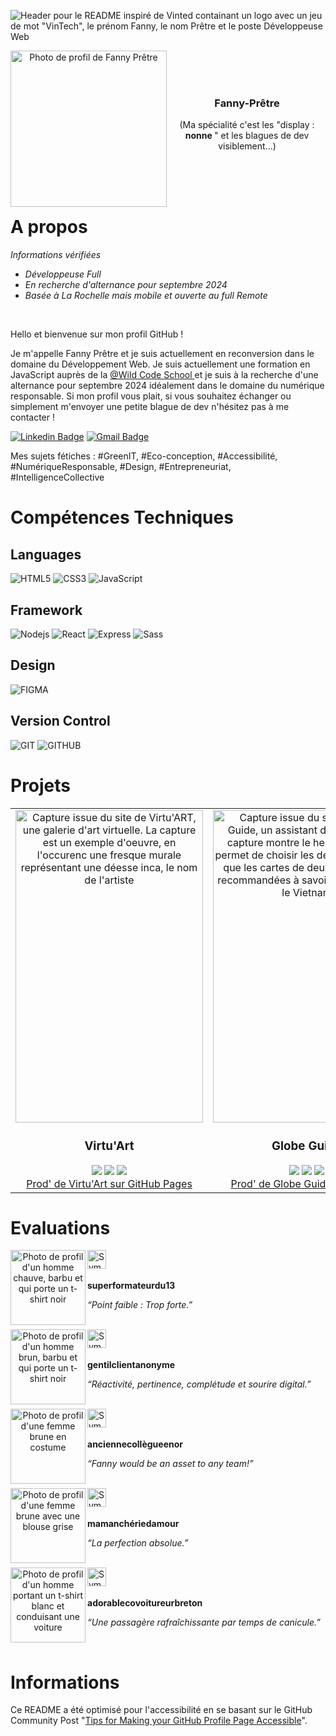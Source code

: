 
![Header pour le README inspiré de Vinted containant un logo avec un jeu de mot "VinTech", le prénom Fanny, le nom Prêtre et le poste Développeuse Web](https://github.com/fanny-pretre/fanny-pretre/assets/158457597/b3910450-f1d6-4598-9145-ccefc5fda686)


<div align='center' >
<img src='https://lh3.googleusercontent.com/pw/AP1GczN99vi-zKiSJx8_30zWb9_bpK9Vdeun5DbHEFa5SSw0VX-PVgFCKdFDqFhH0xlOAAuAI8vJiv6hFlmCzeE0fFGR66DWakMzCc2JrOPWeQc-cPpgXHoBFxTIK7biC7wRzdIVmuyIktTjQcw-hvLO5pBZvYMBsDyjbRYMLGMIGCQUbqWIuyFVwqmE5xHUhd8t9P2fenGQyIicbR22gvK3uZxBtt2N5F_DtPzAv9KM4d_p1-BVDP9qNu4os0Qpj9NtxQZRpIshS4rSOytdmjqiZj06BGtGycU4RPssVXvTcshQ9Kjpx8Xng7-kJK_KY8HliPVgXiCpTyQNtxM07XOHZ-dIGNHjPHsZ_hDIQY06FBIGpSwZdyke2c-1UBRMuvX6GXC0QoDWzvHjJE780rKUxfLleGIBEh1-VOmN12NlHd_68IKnE7wHHBoYtximlxWp1yNmjjO5ZJYgdOQwOpD3yzURA3XPGtfylzSTrZfAxjf7ZR6E8wkJsENUlLRbEGoZhMGC7IrWaG_mGL6ekpxLgDvpVRDTA13b2iNM44JWhdIVjIwWBpp7fBJR5XMwDel0rolwPL8jvrYLfprvsfQD6XbN85KWGcJa11eRGzFJdCkiTCzOs57pLcMoWS_7IVmSioU1coRQYwBynF635WWl83JL5gzD5i8iMj0gYFKJS6phkqCYwqWSLlf8Pe5mwmv7IjpUuylDW8skVe5rb2nPOXVOlQ5isuxOheNbNTU7rm397p6jVVsTLsydkhnS591nU4c2GcjAwMYm0HmsXBUNhlucD34UK_jbNU0GAR6W8g4GLVaZGL51LSQJY_T7fUvyDc6s3gV5mwNs4x5DRaW1UD2rfxFoAVbocvcN-Qv7PszkotdItAs5oL8QU_lChkWSYVz-0W3bkC43RNa8ztfsf0qwvA=w500-h500-s-no?authuser=0' align='left' height='250' alt="Photo de profil de Fanny Prêtre" >
<br>
<br>
<br>  
<h3 align='center'> Fanny-Prêtre  </h3> 
<p> (Ma spécialité c'est les "display : <strong> nonne </strong>" et les blagues de dev visiblement...)</p>

<br />
</div>

<br>
<br>



# A propos

<div>
<p> <em> Informations vérifiées </em> </p>
  <ul>
<li> <em> Développeuse Full  </em> </li>  
<li> <em> En recherche d'alternance pour septembre 2024  </em> </li> 
<li> <em> Basée à La Rochelle mais mobile et ouverte au full Remote  </em> </li>
</ul>
</div><br>

<div>
<p> Hello et bienvenue sur mon profil GitHub ! <p>
<p> Je m'appelle Fanny Prêtre et je suis actuellement en reconversion dans le domaine du Développement Web. Je suis actuellement une formation en JavaScript auprès de la <a href="https://www.wildcodeschool.com/fr-fr//"> @Wild Code School  </a> et je suis à la recherche d'une alternance pour septembre 2024 idéalement dans le domaine du numérique responsable. Si mon profil vous plait, si vous souhaitez échanger ou simplement m'envoyer une petite blague de dev n'hésitez pas à me contacter !    </p>

[![Linkedin Badge](https://img.shields.io/badge/-fpretre-057682?style=flat&logo=Linkedin&logoColor=white&link=https://www.linkedin.com/in/fanny-prêtre-723630114/)](https://www.linkedin.com/in/fanny-pr%C3%AAtre-723630114/)
[![Gmail Badge](https://img.shields.io/badge/-fanny.pretre-057682?style=flat&logo=Gmail&logoColor=white&link=mailto:fanny.pretre@gmail.com)](mailto:fanny.pretre@gmail.com)
<p> Mes sujets fétiches : <span> #GreenIT, #Eco-conception, #Accessibilité, #NumériqueResponsable, #Design, #Entrepreneuriat, #IntelligenceCollective </p>
</div> 

# Compétences Techniques

## Languages

![HTML5](https://img.shields.io/badge/-HTML5-057682?style=flat&logo=html5&logoColor=white)
![CSS3](https://img.shields.io/badge/-CSS3-057682?style=flat&logo=css3)
![JavaScript](https://img.shields.io/badge/-JavaScript-057682?style=flat&logo=javascript&logoColor=white)


## Framework

![Nodejs](https://img.shields.io/badge/-Nodejs-057682?style=flat&logo=Node.js&logoColor=white)
![React](https://img.shields.io/badge/-React-057682?style=flat&logo=react&logoColor=white)
![Express](https://img.shields.io/badge/-Express-057682?style=flat&logo=react&logoColor=white)
![Sass](https://img.shields.io/badge/-Sass-057682?style=flat&logo=sass&logoColor=white)


## Design

![FIGMA](https://img.shields.io/badge/-Figma-057682?style=flat&logo=sql&logoColor=white)


## Version Control
![GIT](https://img.shields.io/badge/-Git-057682?style=flat&logo=sql&logoColor=white)
![GITHUB](https://img.shields.io/badge/-GitHub-057682?style=flat&logo=sql&logoColor=white)


# Projets

<table>
  <tr>
    <td>
      <div align="center">
        <img src="https://lh3.googleusercontent.com/pw/AP1GczMjQuEmrC1gfEyuGdANq4YyFen_TJpbqgAc8u2s3wB30uwdsK5_wP-nbAyiChqOQdPEZid-7eczJ6_56nfm6f6coHSEK0cPJUdOqoaMAx9ofVZTVWeSX-PcGLVyIQlD7HOhEVbhs-VqCCc_mvJubs4XtY64buTnwJFn2WxV6NUUVVxTY4bKfz-bectzAXmMfVVMUPTNr9Kqtk9CKXZpufdYbMi5eAibyrGmpPechr_BqiRlDbhkrGkTDZOkxNe4fnh5T7BnUfVrmu_4FE776avt_lorHnHTFBHNGiAuBieo-OETzstH_arQYbWGXACZUl9fGvhkT18Jo0uK9VQvj97LzV2f4tIaFREfgFDg32XEGIfIS-3ALCQAt2SttWTT8Y4AEw3uycOUtE6sGjf7CYlFT9cNYI9yKKBmS7hYcKBrCycGGpEf5FTE1LfuC51gXZRTgXmm5096uQosj6lwj-zrdD5IpykI9beIu8O4hrgH-yxEep-W2pC_3mA0re5rqWaDcDSJvac1T5xYDGhkn45uzL4Mxz98zABgDq2xLh8mU3x2YftEri3mc6W8ie2ZNu-kTihMY9zn9HuArLXrvtC8x4eNOnQfZzq11ApGYX7fCjaccpK_s--TX4wQpARFnW8Ddv9VcXAQu-IpkND3qUD5ts1mQ1RtkwGx4Sy983rABBPjGtrqDjG9iOXvKv3CcYsE75fiRVKbBqNYRZrlbL80Y-HQKr00MtblPbH96F1ETlDs1KRVHNXzUpesuR8ZwgcNQsGACFMz_cGPuKbFV519uSm--OvKls2BKfgekogMYNv8g0nowCF_edo_x6aXxrsgHz_i6On2bS82wnllG24XX119Z85BHU0vQFplNSXDojZQaymaxjUAapn7hVQh-51ryRyzSWT9an_T7JmF3aYLSi0=w410-h728-s-no?authuser=0" width="300px;" height="500px;" align="center" alt="Capture issue du site de Virtu'ART, une galerie d'art virtuelle. La capture est un exemple d'oeuvre, en l'occurenc une fresque murale représentant une déesse inca, le nom de l'artiste "Lady Pink" et le titre de l'oeuvre "Fresque à Welling Court"/>
        <h3>Virtu'Art</h3>
        <img src='https://img.shields.io/badge/-JavaScript-057682?style=flat&logo=javascript&logoColor=white'>
        <img src='https://img.shields.io/badge/-HTML5-057682?style=flat&logo=html5&logoColor=white'>
        <img src='https://img.shields.io/badge/-CSS3-057682?style=flat&logo=css3'><br>
         <a href="https://fanny-pretre.github.io/art-galery-2/">
        Prod' de Virtu'Art sur GitHub Pages
      </a>
      </div>
    </td>
    <td>
      <div align="center">
        <img src="https://lh3.googleusercontent.com/pw/AP1GczOeWJfVLs5Z0iAnVc5RZtea-zIhpsBgmhC5VII58vmnKlfrIb3iEgfwiS5HnS8GN5NwOf6vg-7c1RLU1_PI8-NM7HFRtmH4QPxcmXKNMNH9hsgNuZGkN5gOlLG4ghXlhv3anix9wJIwPnkJzm--y3lbSaSebXQGSxb7uZMgRq7d5jtBGnvPbyB1n0XcVqXQhfbJQAS_HFwvLkMPNiGlqwnl075eR1BdToHQBY_Ofo2br5Z83yskd2harhcuPgiXNNjzUORNuEG8mR9uz39PR7g6N0q4oI1_eztSXimAFlJ_Ex2KAjz5CUGEL1Y0ssw3LFGrflt04XgFnvAvpoIbdnhYMgmuwq9Sk652UX11oCqgwq05IONUZP2EuDlPXG8x4XJsJV6EfvBZVcDI9_omq4ZlevqWAAKaYm83vryDGfgeq3frp6eH-DZMIZZ39ouqCg9qYMww_7GndUiixcKhRCRAf_CZyDlTNN_w7Hal6l-JOpzpoV29jWHDiErOMTQfMjfjJ1eeESx9RjpLeZ-m6Qw6vSVh363SQvA2AUw67GSZ9C06Xa06BJsPscgvvroxMCiyBhrPMdnSQZLuo397uzPi4DvGmSv6ToqEPvORz8lBsw8VzKs2JC-9W0DgMT71qKNtiWX9_lN5QiMteEtnITWBOX8-0Cl9xbVKbJqobuDJo94m8VlX1erHhk7_LElhuN3tTNrIBO2fbf5KLlAO8KJGo_8Ss-zQQh1Y4Yo-FSOdYfO8x94ufJQFzytZzcgQ9DUoKogYPZmxbGksdZVWmLtvqQpRipayq8KUYXYtwHlPvDpYf-SIftTPmSJ5j6Fx_E54miRYTUfneO9p0hEmMebdgkB9wyUNKn710wJ-S5XwXOsUZzfmM48NRaTUDf2kJjxqIePXFBSNxUu7KfYeYeDBHiA=w402-h733-s-no?authuser=0" width="300px;" height="500px;" align="center" alt="Capture issue du site de Globe Guide, un assistant de voyage. La capture montre le header bleu qui permet de choisir les destinations ainsi que les cartes de deux destinations recommandées à savoir le Mexique et le Vietnam"/>
        <h3>Globe Guide </h3>
        <img src='https://img.shields.io/badge/-API-057682?style=flat&logo=sql&logoColor=white'>
        <img src='https://img.shields.io/badge/-React-057682?style=flat&logo=react&logoColor=white'>
        <img src='https://img.shields.io/badge/-Sass-057682?style=flat&logo=sass&logoColor=white'><br>
      <a href="https://globe-guide.netlify.app/">
        Prod' de Globe Guide sur Netlify
      </a>
      </div>
    </td>
     <td>
      <div align="center">
        <img src="https://lh3.googleusercontent.com/pw/AP1GczMT1PeswJlgylHORPM_n-uBF82pD9ytVd62Tgb61GZJs8Jz6W1A32q-tBQ16-UF5VouPcpkjKlOoR4yJF1i6Zq0pjYeGIUULDJeMkrTU05r05593L6vauDEpYBzi9QdXQhfVwdE4o02QpVmrIcBJc0-RAykgUKq3NJHhzqEfG97fvJ6kvlvJZMzGgrOJEZ1HFI5PT0CbHgDnAWr_Z6Gec5ehyriYSt6teKF6ydQKGYWRfmuav6enMs-TEs8Xix2SRKVjT2c0E8Cwd95XNjLYAJLc-9G5JYvvOmplhfo2N0QwJUEUklZeMvLf_enbs1jW92NoEXGm_rqg2B5T5fTkgsq0-jmgKWSa3UHIl7igzzK6aq3Wh1hoqWpH6eTdIVb8b3P6k6yfs3st9gEJRQ52A-d5gK_kYYIjwoQEBcHIzc-feMyD-jtYnUM4u0H4uJpuylcLslXEeIUmszl8zdaDZO3GGaCytre01NAkeRIt5r3bfCKz0OMBT6jwEFHALOAN7-ulhdP5dIquUWABT7iCW1xDgHUO7VNORkHIerU_oGGXv865fx-0sOkGHKU4UDM2Zxrs0xV13qBoNJgsK4sBrikkM7nomHdOy_FKDl464Myzo-qH98Tli0OTi5q2MC3ABXjvwWmyAQW0WsPrUSX4w4kmcezWt8KXhjhdugbMPl36riC7B0UxSUf1-_Hk8axN7DPX4qYp6WIHP37-jwjuiWsWR2F5vEhq6PD1pg0Ki9IpICgpirQFmg3ByDmLkuRD39ZQBKWS3-y99Ec6noFmZO4Bs9QSWLPEQtkZSnhWkW5yfbqNHUVvghBLfOTWvc8wOiilOrQL55t0qvv9UfDu2rDgC_T1eR0tzdOBRWljf9-ZKUYNbLLPHskj8RlTdXfiyXGDt7qA6YcBn3z8e__dzLXdg=w443-h731-s-no?authuser=0" width="300px;" height="500px;" align="center" alt="Capture issue du site de SkyHook. La capture renvoie à la section joueurs iconiques et on y voit une carte représentant Michaël Jordan."/>
        <h3>Sky Hook </h3>
        <img src='https://img.shields.io/badge/-API-057682?style=flat&logo=sql&logoColor=white'>
        <img src='https://img.shields.io/badge/-React-057682?style=flat&logo=react&logoColor=white'>
        <img src='https://img.shields.io/badge/-Sass-057682?style=flat&logo=sass&logoColor=white'><br>
      <a href="https://github.com/fanny-pretre/nba-project">
       Repository de Skyhook sur GitHub
      </a>
      </div>
    </td>
  </tr>
</table>



# Evaluations

<div align='center' >
<img src="https://lh3.googleusercontent.com/pw/AP1GczMqnv-cR676a5kJM3LYXacSyh7HIpLS9yaxbeA9wQyFEuzxnrEus-7hRfn4Bbgl1cTxzKDN-iTRxKZodFBI5ba_0LuRMCiXVCmChs0kdPiFCj6Z9li3WCOZwZ_oOGjzvX50u16dGd98wLEapn6w5Q0LYmVknKu0tBS7GAZ3fC7QayX2IfmFWzU1ZZcoYyCW4_m55tB-FCNUzc2VjT8c62d0N3JLm8xO1RW_UbY1Kf4hQ-be0kxfmiZdMhCAR_oQ4oSHe82jwiERDi_P_QEtZwNLTi5dSSS4W5k8P_MSV6b6UfHFzUQS7uHmeqqza0QqKy99dXL0W5LYZ5tciU4ky4RQOLCivIfosrH655M8hGC-64TNQIt2G_4D1T4x-rNmG1oT-jXKxGIj9Q2OvG_2YQXpWotQWUqN6tjHRnI2Dn3KGCCv5Cyof1ip1RYGtRP4wQcboh_qgE_jQaptV6se15kbn7k2A0ySkSKcmqLoxslw96LVmRnGLXxoNQ_pvYg-jGbDEXYfyR-QENj6gVynlG3T8PW91TrwEEjqqpqhJIEQIsf5lRCnN8Ye2NwyTe3GX0jSK9PDqH7vezQW9RH5t3vTkOtTFtvPUIhJPV5IEFJNs3oI3ygWEqp9yPKhUHKeJ6WiYSOXHKFNuNw8SHxVQmyGSI9C5sDkHLCFDPnBACtD7Ti0FMMM6oDHpV6tqM0zV7OV_2X2tAFWdVVk0_Mp7GGT74waU9P2rhEXl6IlzywSS-fxw0Bqbs-MjGuu0BQJ5opcIHZLz67Odf60WnCi4CKklYXJcM13Bdtmrjz2snrwWqzbcIj1ZNwXCNjP8h6u6hXh99M6uPYzyFBrcLsekSs_4xSI5VMn62H_ppTxwW4oxBuvEJblvvAZwQlVdDuY-s_1UMiKJEngRmF-cmBXGvPlCVQ=w500-h500-s-no?authuser=0" align='left' height='120px' alt="Photo de profil d'un homme chauve, barbu et qui porte un t-shirt noir" >

<div align='left'>  
  <img src="https://lh3.googleusercontent.com/pw/AP1GczNlrexYKPv0VCiVQ9QbccvSdi5mSEAseOcPCy_Kg2NKUb-lFW162rWCeMZVoxvNvvBcr-4J6-FOvVuIZ5ZvF8cMq5CVNqYOezPGHZHI4hVyKioUEAZhW3tNXqZG78jFqXN_2aZ7lXsc2x8anrFSN06W860OKmijjJJLQb-OhHUGZIS60SwTA5_myCrrnw8ytv7NNP2uBVx1JebZClveAFYLCQ8KoYPbIQYPg_NRs_LNJqiYyUVxTGy82kdY1sVhyw1zd7HQTVMow_aO_TrKfK4A8_DY13uRAy_6s3SVwEcGVPAtokLEFJb-1B4kMnTHlVqf3MnHrfkJGj3S5wv8fWkXtK6DX5tWTOIz94tzvVY6qUGmd5Im44XLt5Jjr2Zhmc7nGlyeN-cmoDa9P73C4FAz7ceJySG7mht4gGjY8JGzVlJf7oZvTUKNX_p9s4CBRX1CgHO5fX5pRQTAglmDtwWw1V2kPAawpGcb44DUVx5scC9XAx9Yk59goul6PLQkICOHN1JouJsVDCawz3R-xYGoRANKhx0TSV5iRakU2wIW5gS4j5kx1WWOQlZmaBx3UAvlEQQeAcfwz5_Fri2jCxQCpeO68dIT7d24idh2ImvoZv2-d83kczm3UuKX9DegMQqjAHP9U9LQN2YrIEMT6XHrVSKapLgCJefxvdkIHVJTW2i5KTnNcbEkyNdFr905a2LUxZAWgaDLJ2YPozHZfX5mf-jUowiTLWWXWHyzflPX76ACJ-yuhox0AfzwA-3I1F1ZiOUyq3haKVlCfazvj9TGpoFq692BioYI0mHHvR_hoFZiOF5zKv6g3Do4YgT6OC4ROKIGqvr0_SeIKkr96I0NDiMZvFEjMenbecbBcImVBTIIHrNoP-W_3W1DPe7FDkOh6yW88ih4YkfwGPrPjNffa74=w187-h50-s-no?authuser=0" align='left' height='30px' alt="Symbole de notation - 5 étoiles" > 
  <br>
  <br>
  <p align='left'><strong>superformateurdu13</strong></p>
  <p><em>“Point faible : Trop forte.”</em></p>  
</div> 
<br />
</div>

<div align='center' >
<img src="https://lh3.googleusercontent.com/pw/AP1GczP_0uPs35QHd6SvPEh0M0ustWLa2K_RkypEH1VWXOtA81zoHQNhRLNiLy_g2bloEjs0yLNMPUq7NHI401E-EH9eeAmBdzSKD9nHxcsJatsU7fwPR689p24gPvFeaCcEMiQGgsUnmnl0T6runfqV_gdNXmWa4DQxehudoq6tnz_vHmF5oAeJALR3zlb6H21T1wuhxF2OsKPXBgKQjHP5Bh1KY4yiSEgM1HUr-N1cHc-Rfd9sU-349ZZb6-Z2Dx8ClBYeSjBsTBGTKSrQORLCNrB-d5ubNQQjumaDzQEFM1MguOWtRVA66f9JXu7iKIMc_B8tJlbjljGCFtSNiFLrQS5heiDIjykDeB6oTaiYQeUV8oAm9IILJDwdVOCk-TjxHLDajjHYqAkAkkQaYyy7ctVfG0uemUAEOZ77fac2j2tl-SCOziKzHDSoylBiL4xvfYQJt73L3NfmbCCyhP0gBFLCNs0APljJR-8zFUnkUKuIXSXxM_ACO3fVmh0C1aVsjdR7ql1ybiiqkK0cTZwG9Hida48rTUsO_JXuJHhuBu_58pE3zyxZnu9wSonQUnQn185ApPQ7BWnIRfBkHsgH9ap3RRp0NdPRlV9sYbPmjaAhkUyBgK0EFF0dkXmve3Uk981sESZ9F2YZ-5g3-SZzfL46dsD2mse0OQIjTVFDHODPSqRnv38q-7U3XkoMl2J-WV5lLPkbCd7T6Z8JaPQwiAyvEmxImP3QcimRU6xnFQcQaCx9xw5tyuDF3wYw0MITxGE-48ONKUpc_l61TxEr91blUcqfWzjuVm1Ot5Sx3MS0pDhYxzTPmJM7wkgLVMGGmxCgqOaStzIF1Mt_gXV07pIZDBG3M7_fMSrqskOvKmQr6y2pxatxnnRnQfjFMIUNGocpJEAkoolqXSJl6yCRtDvJIaA=w500-h500-s-no?authuser=0" align='left' height='120px' alt="Photo de profil d'un homme brun, barbu et qui porte un t-shirt noir" >

<div align='left'>  
  <img src="https://lh3.googleusercontent.com/pw/AP1GczNlrexYKPv0VCiVQ9QbccvSdi5mSEAseOcPCy_Kg2NKUb-lFW162rWCeMZVoxvNvvBcr-4J6-FOvVuIZ5ZvF8cMq5CVNqYOezPGHZHI4hVyKioUEAZhW3tNXqZG78jFqXN_2aZ7lXsc2x8anrFSN06W860OKmijjJJLQb-OhHUGZIS60SwTA5_myCrrnw8ytv7NNP2uBVx1JebZClveAFYLCQ8KoYPbIQYPg_NRs_LNJqiYyUVxTGy82kdY1sVhyw1zd7HQTVMow_aO_TrKfK4A8_DY13uRAy_6s3SVwEcGVPAtokLEFJb-1B4kMnTHlVqf3MnHrfkJGj3S5wv8fWkXtK6DX5tWTOIz94tzvVY6qUGmd5Im44XLt5Jjr2Zhmc7nGlyeN-cmoDa9P73C4FAz7ceJySG7mht4gGjY8JGzVlJf7oZvTUKNX_p9s4CBRX1CgHO5fX5pRQTAglmDtwWw1V2kPAawpGcb44DUVx5scC9XAx9Yk59goul6PLQkICOHN1JouJsVDCawz3R-xYGoRANKhx0TSV5iRakU2wIW5gS4j5kx1WWOQlZmaBx3UAvlEQQeAcfwz5_Fri2jCxQCpeO68dIT7d24idh2ImvoZv2-d83kczm3UuKX9DegMQqjAHP9U9LQN2YrIEMT6XHrVSKapLgCJefxvdkIHVJTW2i5KTnNcbEkyNdFr905a2LUxZAWgaDLJ2YPozHZfX5mf-jUowiTLWWXWHyzflPX76ACJ-yuhox0AfzwA-3I1F1ZiOUyq3haKVlCfazvj9TGpoFq692BioYI0mHHvR_hoFZiOF5zKv6g3Do4YgT6OC4ROKIGqvr0_SeIKkr96I0NDiMZvFEjMenbecbBcImVBTIIHrNoP-W_3W1DPe7FDkOh6yW88ih4YkfwGPrPjNffa74=w187-h50-s-no?authuser=0" align='left' height='30px' alt="Symbole de notation - 5 étoiles" > 
  <br>
  <br>
  <p align='left'><strong> gentilclientanonyme</strong></p>
  <p><em>“Réactivité, pertinence, complétude et sourire digital.”</em></p>  
</div> 
<br />
</div>

<div align='center' >
<img src="https://lh3.googleusercontent.com/pw/AP1GczPCKMs-1JvCN4T1_4NwEW7O93R1apjU0xgagAohiz-ix5WFB56qahz0rdc2lcpg-VnEKV6ayXnA8egKvkla7tul9KNhtUaZ7QSyJUeBCglS0bhuClKuLImp6lGLECBnXiWL1Yyg--SL9unPuiphSl2cc1ccIyj3P9odybFfKyaoVlMl4KoVwamYDO4T_xQLbWZAUD-fQI67xkm_mvPT2Rz8FIK3buRYFzwQlEtXK1FFOxiN2xEttehjhrKhGW-u0phzE6Yo31LUPHEblgcp4IGmiutKlIDCvtzb0_6xEVACsxrxj5sg6ORpByme79Oyoa0qed2QOJX2kzdtOrfG6IEbWi8YH687GDz3lj0CMaLrP7_z7PrvYLkQb9NvjvcpoKFdFNByU4Od30W8WqgA0Knqi-3Miit0A9-mbpq3qAXu-7ftvsqRYG0feA4kAPQEPQGFnfi1zf4VN25oXjqdE4lxfQRzyACzKj7maWaxZtxDoThlTATdV6INNfTSE2cenRmkkSqoN-80QBI6eu_u8BkzyMtQTQFGGl7_8Dz209Gi6nDCArIMvHYDv3pDYLKSxpfL6_C7CHh-MGg7fCfsMtpnwsnMqvsnS_fw5qhXz9-iFgYxCu27_yrJzNscbidgPM5V8x8KB3F6qqCpNLLWyZiklazf09xvrCtcMIUsIa8N4RGZdBntqowz84pLhAB_Om6cYkYrQfama4OYVFTrPZeBVMJOjf8PxrYF2bX3wNNcxW7fBNzCS7JBvUNNOV_RrqLRzIBE0vxdST2rg_bmA0wJSO2i8-SiG5zmdzSXsT-iPdYjFQG5dTH1wC4CQMhNKGwVBrNrHrV0DP8zDr9MyQsMtqRVU7EmsvbiusU3_yzVWEe52u4vyEHAdaY8e5fJDvHM6kkl1R9Sg8LOs2E5Pv1Z7Pw=w500-h500-s-no?authuser=0" align='left' height='120px' height='120px' alt="Photo de profil d'une femme brune en costume" >

<div align='left'>  
  <img src="https://lh3.googleusercontent.com/pw/AP1GczNlrexYKPv0VCiVQ9QbccvSdi5mSEAseOcPCy_Kg2NKUb-lFW162rWCeMZVoxvNvvBcr-4J6-FOvVuIZ5ZvF8cMq5CVNqYOezPGHZHI4hVyKioUEAZhW3tNXqZG78jFqXN_2aZ7lXsc2x8anrFSN06W860OKmijjJJLQb-OhHUGZIS60SwTA5_myCrrnw8ytv7NNP2uBVx1JebZClveAFYLCQ8KoYPbIQYPg_NRs_LNJqiYyUVxTGy82kdY1sVhyw1zd7HQTVMow_aO_TrKfK4A8_DY13uRAy_6s3SVwEcGVPAtokLEFJb-1B4kMnTHlVqf3MnHrfkJGj3S5wv8fWkXtK6DX5tWTOIz94tzvVY6qUGmd5Im44XLt5Jjr2Zhmc7nGlyeN-cmoDa9P73C4FAz7ceJySG7mht4gGjY8JGzVlJf7oZvTUKNX_p9s4CBRX1CgHO5fX5pRQTAglmDtwWw1V2kPAawpGcb44DUVx5scC9XAx9Yk59goul6PLQkICOHN1JouJsVDCawz3R-xYGoRANKhx0TSV5iRakU2wIW5gS4j5kx1WWOQlZmaBx3UAvlEQQeAcfwz5_Fri2jCxQCpeO68dIT7d24idh2ImvoZv2-d83kczm3UuKX9DegMQqjAHP9U9LQN2YrIEMT6XHrVSKapLgCJefxvdkIHVJTW2i5KTnNcbEkyNdFr905a2LUxZAWgaDLJ2YPozHZfX5mf-jUowiTLWWXWHyzflPX76ACJ-yuhox0AfzwA-3I1F1ZiOUyq3haKVlCfazvj9TGpoFq692BioYI0mHHvR_hoFZiOF5zKv6g3Do4YgT6OC4ROKIGqvr0_SeIKkr96I0NDiMZvFEjMenbecbBcImVBTIIHrNoP-W_3W1DPe7FDkOh6yW88ih4YkfwGPrPjNffa74=w187-h50-s-no?authuser=0" align='left' height='30px' alt="Symbole de notation - 5 étoiles"> 
  <br>
  <br>
  <p align='left'><strong>anciennecollègueenor </strong></p>
  <p><em> “Fanny would be an asset to any team!” </em></p>  
</div> 
<br />
</div>

<div align='center' >
<img src="https://lh3.googleusercontent.com/pw/AP1GczP5o1I3msODil_bd7OaoGilG19U7ogeza7abQzj6HiHEjswTOlBtF2KQNkfqERexGgyby56k0sSB-95tcWr0bApFF6XeJPuWbTrprAVWJJ1BbihO6ektgQgR6L2akg6WfGfaKs9mKSgkOKWDEgDzFdKc-MRdhTKSN5gRmAYzw_naN4D3CVZHmj3jPQIZ5BH023vicCWgtlCrNryvsD0H9y-hRpJdE6SSdiOSVFT6oB0KNv4ZdxO_bgEbXI8Vp8Wvaj9yyXFrexgEvsofm-HVYokYga5ZDa-95ltX02-i5VWxBJtPVBZVRDGIw9_b3Rnn3_fs4WeTJPOZj0N2HyO-YQRx8_FWJj1VSfs2JboYNSLm8isUwMgrhrB3lSXlTJBo1LI_OCuOa91c0LxqZxaCfx0nveMZAhs8z_5kWsYFA_-KNNUzx3-bzUr7t7MKDf3jphAxJtUJk3AUoZASor6DCm5doOYkEcrGBjDf1dgrPbY-aSYYAM-Xk8uj52ZEpMUiw37P2ji4Zt53GqyY_rcUHL5wP__IUjzKPJTNTzNx0ATstyn6JGGlFu9pnzmeVYYVdrOLFs8b6V607Ssjjizlj3bqOe-b_F_0IfuClRK7B428rvEmWZtelRIRmz3-TPZFOs0YjmLn63iPA6aTZPGNsomGEKd89zLnBilfU85B2wVlTQRKrB2H9YHsjEvXA___Xwe2yyGvjDaj5MZT1whxrgX3fwqcRGE0bIxA3NmEXOPXOKNSD4LpON9Vtimk7C22UDQXnP_ojRdrJ3vp-TgVpZblfn8RFtDfR_7do_K2uykUmH8hf5L9rx6yaUzppfBizcognriySrKpXZ9M7nrLFsmCBmlLnMoWsTMGLYArjrN11HuFjOpb5HeQHTBHZhoL4iEZR4VvvgNci2QGHgwlkyaJ9o=w500-h500-s-no?authuser=0" align='left' height='120px' alt="Photo de profil d'une femme brune avec une blouse grise" >

<div align='left'>  
  <img src="https://lh3.googleusercontent.com/pw/AP1GczNlrexYKPv0VCiVQ9QbccvSdi5mSEAseOcPCy_Kg2NKUb-lFW162rWCeMZVoxvNvvBcr-4J6-FOvVuIZ5ZvF8cMq5CVNqYOezPGHZHI4hVyKioUEAZhW3tNXqZG78jFqXN_2aZ7lXsc2x8anrFSN06W860OKmijjJJLQb-OhHUGZIS60SwTA5_myCrrnw8ytv7NNP2uBVx1JebZClveAFYLCQ8KoYPbIQYPg_NRs_LNJqiYyUVxTGy82kdY1sVhyw1zd7HQTVMow_aO_TrKfK4A8_DY13uRAy_6s3SVwEcGVPAtokLEFJb-1B4kMnTHlVqf3MnHrfkJGj3S5wv8fWkXtK6DX5tWTOIz94tzvVY6qUGmd5Im44XLt5Jjr2Zhmc7nGlyeN-cmoDa9P73C4FAz7ceJySG7mht4gGjY8JGzVlJf7oZvTUKNX_p9s4CBRX1CgHO5fX5pRQTAglmDtwWw1V2kPAawpGcb44DUVx5scC9XAx9Yk59goul6PLQkICOHN1JouJsVDCawz3R-xYGoRANKhx0TSV5iRakU2wIW5gS4j5kx1WWOQlZmaBx3UAvlEQQeAcfwz5_Fri2jCxQCpeO68dIT7d24idh2ImvoZv2-d83kczm3UuKX9DegMQqjAHP9U9LQN2YrIEMT6XHrVSKapLgCJefxvdkIHVJTW2i5KTnNcbEkyNdFr905a2LUxZAWgaDLJ2YPozHZfX5mf-jUowiTLWWXWHyzflPX76ACJ-yuhox0AfzwA-3I1F1ZiOUyq3haKVlCfazvj9TGpoFq692BioYI0mHHvR_hoFZiOF5zKv6g3Do4YgT6OC4ROKIGqvr0_SeIKkr96I0NDiMZvFEjMenbecbBcImVBTIIHrNoP-W_3W1DPe7FDkOh6yW88ih4YkfwGPrPjNffa74=w187-h50-s-no?authuser=0" align='left' height='30px' alt="Symbole de notation - 5 étoiles"> 
  <br>
  <br>
  <p align='left'><strong>mamanchériedamour </strong></p>
  <p><em>  “La perfection absolue.” </em></p>  
</div> 
<br />
</div>

<div align='center' >
<img src="https://lh3.googleusercontent.com/pw/AP1GczMyEroU7P0dPGe8X7r7FUS-deONGpIyolu8VDJ6N7w3EdnzOlTMeEj76u0wKE0jer2sXYUuDoftqUgQ-brd8rVy4ddt7nHOxZB2sZg18QB_qFP6HD4Dro_CW_E9N_7qOr7gVr07fAETwzpjFNBLp4Q3uYLpKtj6kgGx8cBn7XRVlBEJid73sr4-3uoabmF3tc3Pzin7ioY14GTDOqFJdECviOjds-W6_A-lsPeZoyef5D6Dda52Lwf4rOCrkwLKvs-lE15pvWRMzJ_hiinycQqslQhdj39nrR5XF-gkEtyox1T9wL5KmfzQ_tOI__HyJPiLikcKNdxIIItE5wqyYl6ErLLSGea3xNXz4kmhMNhZL2J2AlISTsmrtsXVgB4m84qiy-7ATUWhGLimH0cbMdAxpMdwYjJ5AUm9eI9M_rDHFAaG3ej5JB1dNGaMGrs0RgmadGuFKlQUK4EJ5oTylGXKIialhaZNJch4Jzlmosjs9FLeCS1s8MH3sBPISRAVP2kSmmLgiLcR5DkTaYXN6zSwSc9Bhvvvl0BjUFx-l6zIn30fTqyQfzjxCTWNS6CItVqEUD4RkwOtl-NKUuHcTo1dxtPOGHTLM3jGA1Uzi6qZ8A_0EArCttI9XCZQa3HmdHcHPsE5pSzw55Gzkeo971rpZTd3O8sjbfnZTj5k3v7v_Y0qcMe9B2dfkKPML2euJb-whTP1bdTH1SFfznLZwBVFFErVmFn9DxKwGW5shIIo9hJU2VaZWg9aWZ0ZgrKJKZTNXWwmysbkoii3-aOH3m5FlqrpIK44HVxMXdWp7tkMSGcy2HkSr2xXVn4mPgmLK2ASkE87ym8889EKaF8V4XrT1sk_aDAZI4o6XMsyNrma3sK59T9rd9sNYWyDWeq2jElHWDuLKS-8-x3U4McRn-aNYA=w500-h500-s-no?authuser=0" align='left' height='120px' alt="Photo de profil d'un homme portant un t-shirt blanc et conduisant une voiture">

<div align='left'>  
  <img src="https://lh3.googleusercontent.com/pw/AP1GczNlrexYKPv0VCiVQ9QbccvSdi5mSEAseOcPCy_Kg2NKUb-lFW162rWCeMZVoxvNvvBcr-4J6-FOvVuIZ5ZvF8cMq5CVNqYOezPGHZHI4hVyKioUEAZhW3tNXqZG78jFqXN_2aZ7lXsc2x8anrFSN06W860OKmijjJJLQb-OhHUGZIS60SwTA5_myCrrnw8ytv7NNP2uBVx1JebZClveAFYLCQ8KoYPbIQYPg_NRs_LNJqiYyUVxTGy82kdY1sVhyw1zd7HQTVMow_aO_TrKfK4A8_DY13uRAy_6s3SVwEcGVPAtokLEFJb-1B4kMnTHlVqf3MnHrfkJGj3S5wv8fWkXtK6DX5tWTOIz94tzvVY6qUGmd5Im44XLt5Jjr2Zhmc7nGlyeN-cmoDa9P73C4FAz7ceJySG7mht4gGjY8JGzVlJf7oZvTUKNX_p9s4CBRX1CgHO5fX5pRQTAglmDtwWw1V2kPAawpGcb44DUVx5scC9XAx9Yk59goul6PLQkICOHN1JouJsVDCawz3R-xYGoRANKhx0TSV5iRakU2wIW5gS4j5kx1WWOQlZmaBx3UAvlEQQeAcfwz5_Fri2jCxQCpeO68dIT7d24idh2ImvoZv2-d83kczm3UuKX9DegMQqjAHP9U9LQN2YrIEMT6XHrVSKapLgCJefxvdkIHVJTW2i5KTnNcbEkyNdFr905a2LUxZAWgaDLJ2YPozHZfX5mf-jUowiTLWWXWHyzflPX76ACJ-yuhox0AfzwA-3I1F1ZiOUyq3haKVlCfazvj9TGpoFq692BioYI0mHHvR_hoFZiOF5zKv6g3Do4YgT6OC4ROKIGqvr0_SeIKkr96I0NDiMZvFEjMenbecbBcImVBTIIHrNoP-W_3W1DPe7FDkOh6yW88ih4YkfwGPrPjNffa74=w187-h50-s-no?authuser=0" align='left' height='30px' alt="Symbole de notation - 5 étoiles"> 
  <br>
  <br>
  <p align='left'><strong>adorablecovoitureurbreton </strong></p>
  <p><em>  “Une passagère rafraîchissante par temps de canicule.” </em></p>  
</div> 
<br />
</div>

# Informations

Ce README a été optimisé pour l'accessibilité en se basant sur le GitHub Community Post "[Tips for Making your GitHub Profile Page Accessible](https://github.com/community)".






